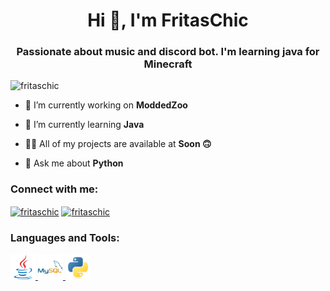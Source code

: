 <h1 align="center">Hi 👋, I'm FritasChic</h1>
<h3 align="center">Passionate about music and discord bot. I'm learning java for Minecraft</h3>

<p align="left"> <img src="https://komarev.com/ghpvc/?username=fritaschic&label=Profile%20views&color=0e75b6&style=flat" alt="fritaschic" /> </p>

- 🔭 I’m currently working on **ModdedZoo**

- 🌱 I’m currently learning **Java**

- 👨‍💻 All of my projects are available at **Soon 🙃**

- 💬 Ask me about **Python**

<h3 align="left">Connect with me:</h3>
<p align="left">
<a href="https://twitter.com/fritaschic" target="blank"><img align="center" src="https://raw.githubusercontent.com/rahuldkjain/github-profile-readme-generator/master/src/images/icons/Social/twitter.svg" alt="fritaschic" height="30" width="40" /></a>
<a href="https://www.youtube.com/c/fritaschic" target="blank"><img align="center" src="https://raw.githubusercontent.com/rahuldkjain/github-profile-readme-generator/master/src/images/icons/Social/youtube.svg" alt="fritaschic" height="30" width="40" /></a>
</p>

<h3 align="left">Languages and Tools:</h3>
<p align="left"> <a href="https://www.java.com" target="_blank" rel="noreferrer"> <img src="https://raw.githubusercontent.com/devicons/devicon/master/icons/java/java-original.svg" alt="java" width="40" height="40"/> </a> <a href="https://www.mysql.com/" target="_blank" rel="noreferrer"> <img src="https://raw.githubusercontent.com/devicons/devicon/master/icons/mysql/mysql-original-wordmark.svg" alt="mysql" width="40" height="40"/> </a> <a href="https://www.python.org" target="_blank" rel="noreferrer"> <img src="https://raw.githubusercontent.com/devicons/devicon/master/icons/python/python-original.svg" alt="python" width="40" height="40"/> </a> </p>
